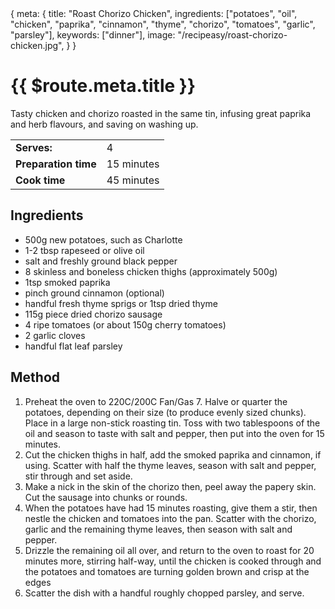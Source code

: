 <route>
{
  meta: {
    title: "Roast Chorizo Chicken",
    ingredients: ["potatoes", "oil", "chicken", "paprika", "cinnamon", "thyme", "chorizo", "tomatoes", "garlic", "parsley"],
    keywords: ["dinner"],
    image: "/recipeasy/roast-chorizo-chicken.jpg",
  }
}
</route>

<RecipeLayout>

# {{ $route.meta.title }}

Tasty chicken and chorizo roasted in the same tin, infusing great paprika and herb flavours, and saving on washing up.

|                      |            |
| -------------------- | ---------- |
| **Serves:**          | 4          |
| **Preparation time** | 15 minutes |
| **Cook time**        | 45 minutes |

## Ingredients

- 500g new potatoes, such as Charlotte
- 1-2 tbsp rapeseed or olive oil
- salt and freshly ground black pepper
- 8 skinless and boneless chicken thighs (approximately 500g)
- 1tsp smoked paprika
- pinch ground cinnamon (optional)
- handful fresh thyme sprigs or 1tsp dried thyme
- 115g piece dried chorizo sausage
- 4 ripe tomatoes (or about 150g cherry tomatoes)
- 2 garlic cloves
- handful flat leaf parsley

## Method

1. Preheat the oven to 220C/200C Fan/Gas 7. Halve or quarter the potatoes, depending on their size (to produce evenly sized chunks). Place in a large non-stick roasting tin. Toss with two tablespoons of the oil and season to taste with salt and pepper, then put into the oven for 15 minutes.
2. Cut the chicken thighs in half, add the smoked paprika and cinnamon, if using. Scatter with half the thyme leaves, season with salt and pepper, stir through and set aside.
3. Make a nick in the skin of the chorizo then, peel away the papery skin. Cut the sausage into chunks or rounds.
4. When the potatoes have had 15 minutes roasting, give them a stir, then nestle the chicken and tomatoes into the pan. Scatter with the chorizo, garlic and the remaining thyme leaves, then season with salt and pepper.
5. Drizzle the remaining oil all over, and return to the oven to roast for 20 minutes more, stirring half-way, until the chicken is cooked through and the potatoes and tomatoes are turning golden brown and crisp at the edges
6. Scatter the dish with a handful roughly chopped parsley, and serve.

</RecipeLayout>

